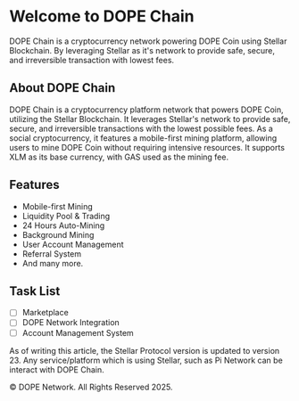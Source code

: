 # Welcome to DOPE Chain

DOPE Chain is a cryptocurrency network powering DOPE Coin using Stellar Blockchain. By leveraging Stellar as it's network to provide safe, secure, and irreversible transaction with lowest fees.

## About DOPE Chain

DOPE Chain is a cryptocurrency platform network that powers DOPE Coin, utilizing the Stellar Blockchain. It leverages Stellar's network to provide safe, secure, and irreversible transactions with the lowest possible fees. As a social cryptocurrency, it features a mobile-first mining platform, allowing users to mine DOPE Coin without requiring intensive resources. It supports XLM as its base currency, with GAS used as the mining fee.

## Features

- Mobile-first Mining
- Liquidity Pool & Trading
- 24 Hours Auto-Mining
- Background Mining
- User Account Management
- Referral System
- And many more.

## Task List

- [ ] Marketplace
- [ ] DOPE Network Integration
- [ ] Account Management System

As of writing this article, the Stellar Protocol version is updated to version 23. Any service/platform which is using Stellar, such as Pi Network can be interact with DOPE Chain.

&copy; DOPE Network. All Rights Reserved 2025.

